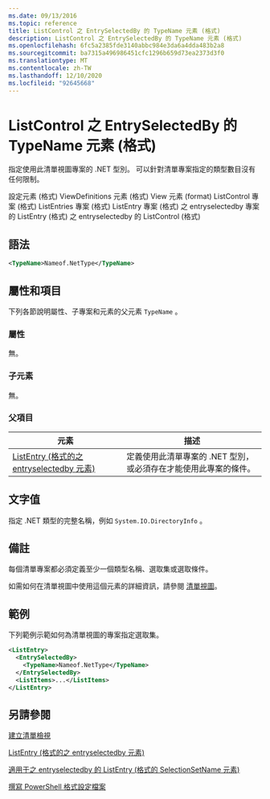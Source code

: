 ```yaml
---
ms.date: 09/13/2016
ms.topic: reference
title: ListControl 之 EntrySelectedBy 的 TypeName 元素 (格式)
description: ListControl 之 EntrySelectedBy 的 TypeName 元素 (格式)
ms.openlocfilehash: 6fc5a2385fde3140abbc984e3da6a4dda483b2a8
ms.sourcegitcommit: ba7315a496986451cfc1296b659d73ea2373d3f0
ms.translationtype: MT
ms.contentlocale: zh-TW
ms.lasthandoff: 12/10/2020
ms.locfileid: "92645668"
---
```

# <a name="typename-element-for-entryselectedby-for-listcontrol-format"></a>ListControl 之 EntrySelectedBy 的 TypeName 元素 (格式)

指定使用此清單視圖專案的 .NET 型別。 可以針對清單專案指定的類型數目沒有任何限制。

設定元素 (格式) ViewDefinitions 元素 (格式) View 元素 (format) ListControl 專案 (格式) ListEntries 專案 (格式) ListEntry 專案 (格式) 之 entryselectedby 專案的 ListEntry (格式) 之 entryselectedby 的 ListControl (格式) 

## <a name="syntax"></a>語法

```xml
<TypeName>Nameof.NetType</TypeName>
```

## <a name="attributes-and-elements"></a>屬性和項目

下列各節說明屬性、子專案和元素的父元素 `TypeName` 。

### <a name="attributes"></a>屬性

無。

### <a name="child-elements"></a>子元素

無。

### <a name="parent-elements"></a>父項目

|元素|描述|
|-------------|-----------------|
|[ListEntry (格式的之 entryselectedby 元素) ](./entryselectedby-element-for-listentry-for-listcontrol-format.md)|定義使用此清單專案的 .NET 型別，或必須存在才能使用此專案的條件。|

## <a name="text-value"></a>文字值

指定 .NET 類型的完整名稱，例如 `System.IO.DirectoryInfo` 。

## <a name="remarks"></a>備註

每個清單專案都必須定義至少一個類型名稱、選取集或選取條件。

如需如何在清單視圖中使用這個元素的詳細資訊，請參閱 [清單視圖](./creating-a-list-view.md)。

## <a name="example"></a>範例

下列範例示範如何為清單視圖的專案指定選取集。

```xml
<ListEntry>
  <EntrySelectedBy>
    <TypeName>Nameof.NetType</TypeName>
  </EntrySelectedBy>
  <ListItems>...</ListItems>
</ListEntry>
```

## <a name="see-also"></a>另請參閱

[建立清單檢視](./creating-a-list-view.md)

[ListEntry (格式的之 entryselectedby 元素) ](./entryselectedby-element-for-listentry-for-listcontrol-format.md)

[適用于之 entryselectedby 的 ListEntry (格式的 SelectionSetName 元素) ](./selectionsetname-element-for-entryselectedby-for-listcontrol-format.md)

[撰寫 PowerShell 格式設定檔案](./writing-a-powershell-formatting-file.md)

